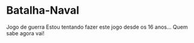 # Batalha-Naval
Jogo de guerra
Estou tentando fazer este jogo desde os 16 anos... Quem sabe agora vai!
